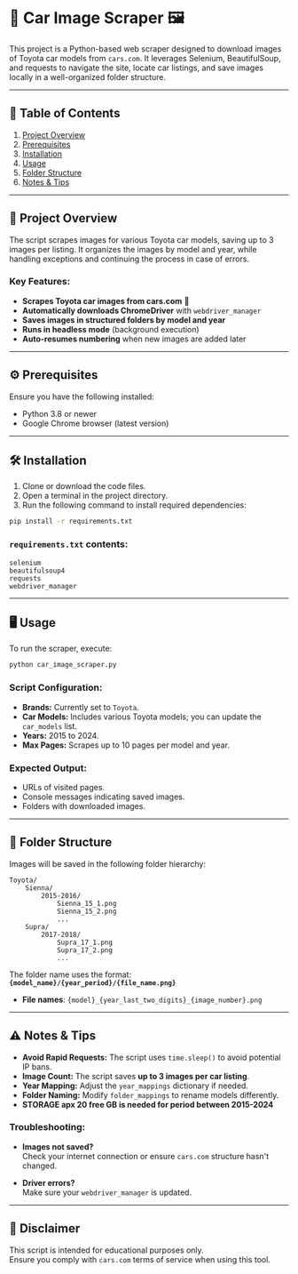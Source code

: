 # 🚗 Car Image Scraper 🖼️

This project is a Python-based web scraper designed to download images of Toyota car models from `cars.com`. It leverages Selenium, BeautifulSoup, and requests to navigate the site, locate car listings, and save images locally in a well-organized folder structure.

---

## 📖 Table of Contents
1. [Project Overview](#project-overview)
2. [Prerequisites](#prerequisites)
3. [Installation](#installation)
4. [Usage](#usage)
5. [Folder Structure](#folder-structure)
6. [Notes & Tips](#notes--tips)


---

## 🚀 Project Overview

The script scrapes images for various Toyota car models, saving up to 3 images per listing. It organizes the images by model and year, while handling exceptions and continuing the process in case of errors.

### Key Features:
- **Scrapes Toyota car images from cars.com** 🚗
- **Automatically downloads ChromeDriver** with `webdriver_manager`
- **Saves images in structured folders by model and year**
- **Runs in headless mode** (background execution)
- **Auto-resumes numbering** when new images are added later

---

## ⚙️ Prerequisites

Ensure you have the following installed:

- Python 3.8 or newer
- Google Chrome browser (latest version)

---

## 🛠️ Installation

1. Clone or download the code files.
2. Open a terminal in the project directory.
3. Run the following command to install required dependencies:

```bash
pip install -r requirements.txt
```

### `requirements.txt` contents:
```plaintext
selenium
beautifulsoup4
requests
webdriver_manager
```

---

## 🖥️ Usage

To run the scraper, execute:

```bash
python car_image_scraper.py
```

### Script Configuration:

- **Brands:** Currently set to `Toyota`.
- **Car Models:** Includes various Toyota models; you can update the `car_models` list.
- **Years:** 2015 to 2024.
- **Max Pages:** Scrapes up to 10 pages per model and year.

### Expected Output:
- URLs of visited pages.
- Console messages indicating saved images.
- Folders with downloaded images.

---

## 📂 Folder Structure

Images will be saved in the following folder hierarchy:

```
Toyota/
    Sienna/
        2015-2016/
            Sienna_15_1.png
            Sienna_15_2.png
            ...
    Supra/
        2017-2018/
            Supra_17_1.png
            Supra_17_2.png
            ...
```

The folder name uses the format:  
**`{model_name}/{year_period}/{file_name.png}`**

- **File names**: `{model}_{year_last_two_digits}_{image_number}.png`

---

## ⚠️ Notes & Tips

- **Avoid Rapid Requests:** The script uses `time.sleep()` to avoid potential IP bans.
- **Image Count:** The script saves **up to 3 images per car listing**.
- **Year Mapping:** Adjust the `year_mappings` dictionary if needed.
- **Folder Naming:** Modify `folder_mappings` to rename models differently.
- **STORAGE apx 20 free GB is needed for period between 2015-2024**

### Troubleshooting:

- **Images not saved?**  
  Check your internet connection or ensure `cars.com` structure hasn't changed.

- **Driver errors?**  
  Make sure your `webdriver_manager` is updated.

---

## 🛑 Disclaimer

This script is intended for educational purposes only.  
Ensure you comply with `cars.com` terms of service when using this tool.



